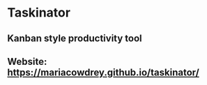 # Taskinator

## Kanban style productivity tool

## Website: https://mariacowdrey.github.io/taskinator/
